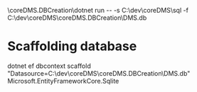 \coreDMS.DBCreation\dotnet run -- -s C:\dev\coreDMS\sql -f C:\dev\coreDMS\coreDMS.DBCreation\DMS.db

# Scaffolding database

dotnet ef dbcontext scaffold "Datasource=C:\dev\coreDMS\coreDMS.DBCreation\DMS.db" Microsoft.EntityFrameworkCore.Sqlite